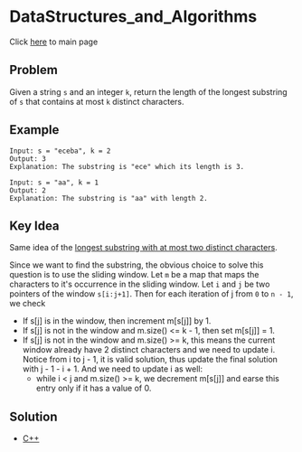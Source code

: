# DataStructures_and_Algorithms
Click [here](../../README.md) to main page

## Problem
Given a string `s` and an integer `k`, return the length of the longest substring of `s` that contains at most `k` distinct characters.

## Example
```
Input: s = "eceba", k = 2
Output: 3
Explanation: The substring is "ece" which its length is 3.

Input: s = "aa", k = 1
Output: 2
Explanation: The substring is "aa" with length 2.
```

## Key Idea
Same idea of the [longest substring with at most two distinct characters](../longest_substring_with_at_most_two_distinct_characters/description.md).

Since we want to find the substring, the obvious choice to solve this question is to use the sliding window. Let `m` be a map that maps the characters to it's occurrence in the sliding window. Let `i` and `j` be two pointers of the window `s[i:j+1]`. Then for each iteration of j from `0` to `n - 1`, we check
- If s[j] is in the window, then increment m[s[j]] by 1.
- If s[j] is not in the window and m.size() <= k - 1, then set m[s[j]] = 1.
- If s[j] is not in the window and m.size() >= k, this means the current window already have 2 distinct characters and we need to update i. Notice from i to j - 1, it is valid solution, thus update the final solution with j - 1 - i + 1. And we need to update i as well:
  - while i < j and m.size() >= k, we decrement m[s[j]] and earse this entry only if it has a value of 0.

## Solution
- [C++](./solution.cpp)